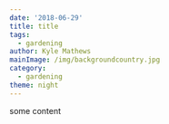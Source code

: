 ```yaml
---
date: '2018-06-29'
title: title
tags:
  - gardening
author: Kyle Mathews
mainImage: /img/backgroundcountry.jpg
category:
  - gardening
theme: night
---
```

some content
